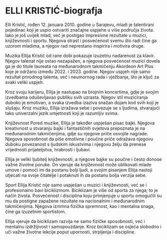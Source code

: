 # ELLI KRISTIĆ-biografja


Elli Kristić, rođen 12. januara 2010. godine u Sarajevu, mladi je talentirani pojedinac koji je uspio ostvariti značajne uspjehe u više područja života. Iako je još uvijek mlad, već je postigao impresivne rezultate u muzici, književnosti i sportu. Njegova strast i posvećenost svemu što radi čine ga uzorom mladima, a njegov rad neprestano inspirira i motivira druge.

Muzika
Ellija Kristić od rane dobi pokazuje izuzetnu nadarenost za klavir. Njegov talenat nije ostao nezapažen, a njegova posvećenost muzici dovela ga je do titule laureata na međunarodnom takmičenju Akordeon Art Plus koje je održano između 2022. i 2023. godine. Njegov uspjeh nije samo rezultat prirodnog talenta, već i neumornog rada i vježbanja, što je ključ za svaki veliki uspjeh.

Kroz svoju karijeru, Ellija je nastupao na brojnim koncertima, gdje je svojim izvedbama oduševljavao publiku svih uzrasta. Njegov stil muziciranja duboko je emotivan, a svaka izvedba izaziva snažan dojam kod svih koji je slušaju. Kroz muziku, Ellija izražava sebe i povezuje se s ljudima, stvarajući tako univerzalni jezik umjetnosti koji je razumljiv svima.

Književnost
Pored muzike, Ellija je također uspješan pisac bajki. Njegova kreativnost u stvaranju bajki i fantastičnih svjetova prepoznata je na međunarodnim takmičenjima, gdje su njegove priče osvojile nagrade. Njegova sposobnost da piše emotivne i poučne priče odražava njegovu duboku povezanost s ljudskim iskustvima i njegovu želju da prenese vrijednosti prijateljstva, hrabrosti i ljubavi.

Ellija je veliki ljubitelj književnosti, a njegove bajke su poučne i često donose važne životne poruke. On vjeruje da književnost može oblikovati mlade umove i pomoći im da postanu bolji ljudi, a svojim pisanjem Ellija nastoji utjecati na svoje čitatelje i potaknuti ih da postanu bolja verzija sebe.

Sport
Ellija Kristić nije samo uspješan u muzici i književnosti, već se i profesionalno bavi biciklizmom. Biciklizam je više od sporta za njega; to je način života. Posvećenost i disciplina koju primjenjuje u sportu omogućili su mu da postigne zapažene rezultate na nacionalnim i međunarodnim takmičenjima. Njegova iznimna fizička spremnost, kao i mentalna snaga, čine ga izuzetnim sportistom.

Ellija vjeruje da biciklizam razvija ne samo fizičke sposobnosti, već i mentalnu izdržljivost i samopouzdanje. Kroz biciklizam se osjeća slobodno i uči važne životne lekcije poput upornosti, strpljenja i discipline.
